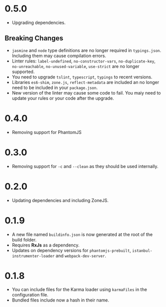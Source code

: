 # 0.5.0

* Upgrading dependencies.

## Breaking Changes

* `jasmine` and `node` type definitions are no longer required in `typings.json`. Including them may cause compilation errors.
* Linter rules: `label-undefined`, `no-constructor-vars`, `no-duplicate-key`, `no-unreachable`, `no-unused-variable`, `use-strict` are no longer supported.
* You need to upgrade `tslint`, `typescript`, `typings` to recent versions.
* Libraries `es6-shim`, `zone.js`, `reflect-metadata` are included an no longer need to be included in your `package.json`.
* New version of the linter may cause some code to fail. You maiy need to update your rules or your code after the upgrade.

# 0.4.0

* Removing support for PhantomJS

# 0.3.0

* Removing support for `-c` and `--clean` as they should be used internally.

# 0.2.0

* Updating dependencies and including ZoneJS.

# 0.1.9

* A new file named `buildinfo.json` is now generated at the root of the build folder.
* Requires __RxJs__ as a dependency.
* Updates on dependency versions for `phantomjs-prebuilt`, `istanbul-instrumenter-loader` and `webpack-dev-server`.  

# 0.1.8

* You can include files for the Karma loader using `karmaFiles` in the configuration file.
* Bundled files include now a hash in their name.


